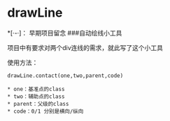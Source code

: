 # drawLine
*[·-·]： 早期项目留念
###自动绘线小工具

项目中有要求对两个div连线的需求，就此写了这个小工具

使用方法：

    drawLine.contact(one,two,parent,code)

    * one：基准点的class
    * two：辅助点的class
    * parent：父级的class
    * code：0/1 分别是横向/纵向
